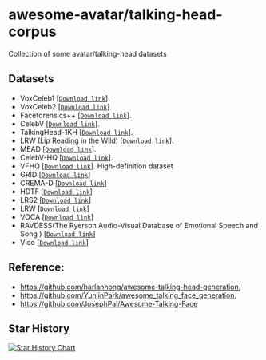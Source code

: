 # awesome-avatar/talking-head-corpus
Collection of some avatar/talking-head datasets

## Datasets

- VoxCeleb1 [[`Download link`](https://www.robots.ox.ac.uk/~vgg/data/voxceleb/vox1.html)].
- VoxCeleb2 [[`Download link`](https://www.robots.ox.ac.uk/~vgg/data/voxceleb/vox2.html)].
- Faceforensics++ [[`Download link`](https://github.com/ondyari/FaceForensics)].
- CelebV [[`Download link`](https://drive.google.com/file/d/1jQ6d76T5GQuvQH4dq8_Wq1T0cxvN0_xp/view)].
- TalkingHead-1KH [[`Download link`](https://github.com/deepimagination/TalkingHead-1KH)].
- LRW (Lip Reading in the Wild) [[`Download link`](https://www.robots.ox.ac.uk/~vgg/data/lip_reading/lrw1.html)].
- MEAD [[`Download link`](https://github.com/uniBruce/Mead)].
- CelebV-HQ [[`Download link`](https://github.com/CelebV-HQ/CelebV-HQ)].
- VFHQ [[`Download link`](https://liangbinxie.github.io/projects/vfhq/)]. High-definition dataset
- GRID [[`Download link`](https://spandh.dcs.shef.ac.uk//avlombard/)]
- CREMA-D [[`Download link`](https://github.com/CheyneyComputerScience/CREMA-D)]
- HDTF [[`Download link`](https://github.com/MRzzm/HDTF)]
- LRS2 [[`Download link`](https://www.robots.ox.ac.uk/~vgg/data/lip_reading/lrs2.html)]
- LRW [[`Download link`](https://www.robots.ox.ac.uk/~vgg/data/lip_reading/lrw1.html)]
- VOCA [[`Download link`](https://voca.is.tue.mpg.de/)]
- RAVDESS(The Ryerson Audio-Visual Database of Emotional Speech and Song ) [[`Download link`](https://zenodo.org/records/1188976#.Xpaa3i-caAP)]
- Vico  [[`Download link`](https://project.mhzhou.com/vico/)]

## Reference:
- https://github.com/harlanhong/awesome-talking-head-generation, 
- https://github.com/YunjinPark/awesome_talking_face_generation, 
- https://github.com/JosephPai/Awesome-Talking-Face

## Star History

[![Star History Chart](https://api.star-history.com/svg?repos=taichuai/awesome-talking-head-corpus&type=Date)](https://star-history.com/#taichuai/awesome-talking-head-corpus&Date)
